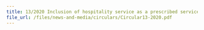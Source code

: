 ```yaml
---
title: 13/2020 Inclusion of hospitality service as a prescribed service under The Strategic Goods (Control) Act 
file_url: /files/news-and-media/circulars/Circular13-2020.pdf
---
```

